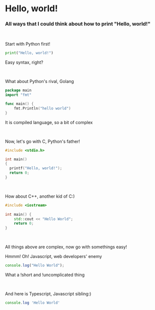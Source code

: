 # Hello, world!
### All ways that I could think about how to print "Hello, world!"

<br/>

Start with Python first!
```python
print("Hello, world!")
```
Easy syntax, right?

<br/>

What about Python's rival, Golang

```go
package main
import "fmt"

func main() {
    fmt.Println("hello world")
}
```
It is compiled language, so a bit of complex

<br/>

Now, let's go with C, Python's father!
```c
#include <stdio.h>

int main()
{
  printf("Hello, world!");
  return 0;
}
```

<br/>

How about C++, another kid of C:)

```cpp
#include <iostream>
 
int main() {
    std::cout << "Hello World";
    return 0;
}
```

<br/>

All things above are complex, now go with somethings easy!

Hmmm! Oh! Javascript, web developers' enemy
```js
console.log("Hello World");
```
What a !short and !uncomplicated thing

<br/>

And here is Typescript, Javascript sibling:)

```ts
console.log 'Hello World'
```
